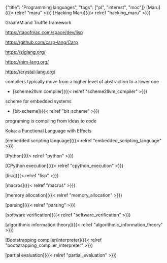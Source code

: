 {"title": "Programming languages", "tags": ["pl", "interest", "moc"]}
[Maru]({{< relref "maru" >}}) [Hacking Maru]({{< relref "hacking_maru" >}})

GraalVM and Truffle framework

https://taoofmac.com/space/dev/lisp

https://github.com/carp-lang/Carp

https://ziglang.org/

https://nim-lang.org/

https://crystal-lang.org/

compilers typically move from a higher level of abstraction to a lower one
* [scheme2llvm compiler]({{< relref "scheme2llvm_compiler" >}})

scheme for embedded systems
* [bit-scheme]({{< relref "bit_scheme" >}})

programing is compiling from ideas to code

Koka: a Functional Language with Effects

[embedded scripting language]({{< relref "embedded_scripting_language" >}})

[Python]({{< relref "python" >}})

[CPython execution]({{< relref "cpython_execution" >}})

[lisp]({{< relref "lisp" >}})

[macros]({{< relref "macros" >}})

[memory allocation]({{< relref "memory_allocation" >}})

[parsing]({{< relref "parsing" >}})

[software verification]({{< relref "software_verification" >}})

[algorithmic information theory]({{< relref "algorithmic_information_theory" >}})

[Bootstrapping compiler/interpreter]({{< relref "bootstrapping_compiler_interpreter" >}})

[partial evaluation]({{< relref "partial_evaluation" >}})

